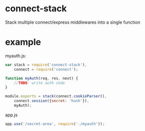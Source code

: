 # connect-stack

Stack multiple connect/express middlewares into a single function

# example


myauth.js:

```js
var stack = require('connect-stack'),
    connect = require('connect');

function myAuth(req, res, next) {
    //TODO: write auth code
}

module.exports = stack(connect.cookieParser(), 
    connect.session({secret: 'hush'}),
    myAuth);

```

app.js

```js
app.use('/secret-area', require('./myauth'));
```


